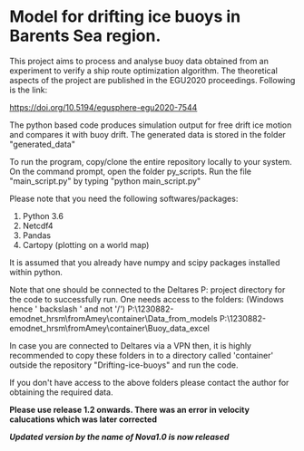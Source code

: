 # Model for drifting ice buoys in Barents Sea region.
This project aims to process and analyse buoy data obtained from an experiment to verify a ship route optimization algorithm. The theoretical aspects of the project are published in the EGU2020 proceedings. Following is the link:

https://doi.org/10.5194/egusphere-egu2020-7544 


The python based code produces simulation output for free drift ice motion and compares it with buoy drift. The generated data is stored in the folder "generated_data"

To run the program, copy/clone the entire repository locally to your system.
On the command prompt, open the folder py_scripts. 
Run the file "main_script.py" by typing "python main_script.py"

Please note that you need the following softwares/packages:

1. Python 3.6 
2. Netcdf4  
3. Pandas
3. Cartopy (plotting on a world map)

It is assumed that you already have numpy and scipy packages installed within python. 


Note that one should be connected to the Deltares P: project directory for the code to successfully run.
One needs access to the folders: 
(Windows hence ' backslash ' and not '/')
P:\1230882-emodnet_hrsm\fromAmey\container\Data_from_models 
P:\1230882-emodnet_hrsm\fromAmey\container\Buoy_data_excel

In case you are connected to Deltares via a VPN then, it is highly recommended to copy these folders in to a directory called 'container' outside the repository "Drifting-ice-buoys" and run the code. 

If you don't have access to the above folders please contact the author for obtaining the required data. 


**Please use release 1.2 onwards. There was an error in velocity calucations which was later corrected**

***Updated version by the name of Nova1.0 is now released***
